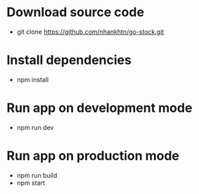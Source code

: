# Download source code

- git clone https://github.com/nhankhtn/go-stock.git

# Install dependencies

- npm install

# Run app on development mode

- npm run dev

# Run app on production mode

- npm run build
- npm start
